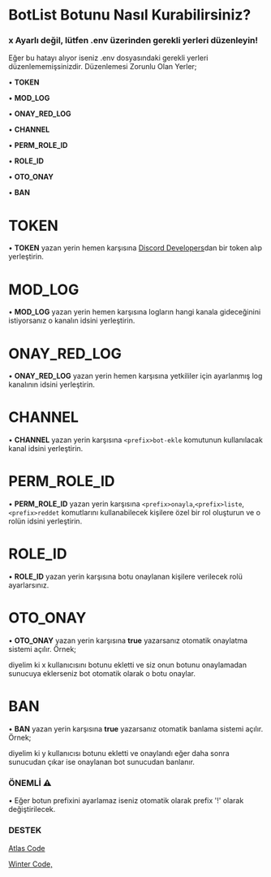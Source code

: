 BotList Botunu Nasıl Kurabilirsiniz?
====================================

### x Ayarlı değil, lütfen .env üzerinden gerekli yerleri düzenleyin!

Eğer bu hatayı alıyor iseniz .env dosyasındaki gerekli yerleri düzenlememişsinizdir. Düzenlemesi Zorunlu Olan Yerler;

• **TOKEN**

• **MOD_LOG**

• **ONAY_RED_LOG**

• **CHANNEL**

• **PERM_ROLE_ID**

• **ROLE_ID**


• **OTO_ONAY**

• **BAN**

# TOKEN
• **TOKEN** yazan yerin hemen karşısına [Discord Developers](https://discord.com/developers/applications)dan bir token alıp yerleştirin.
# MOD_LOG
• **MOD_LOG** yazan yerin hemen karşısına logların hangi kanala gideceğinini istiyorsanız o kanalın idsini yerleştirin.
# ONAY_RED_LOG
• **ONAY_RED_LOG** yazan yerin hemen karşısına yetkililer için ayarlanmış log kanalının idsini yerleştirin.
# CHANNEL
• **CHANNEL** yazan yerin karşısına `<prefix>bot-ekle` komutunun kullanılacak kanal idsini yerleştirin.
# PERM_ROLE_ID
• **PERM_ROLE_ID** yazan yerin karşısına `<prefix>onayla`,`<prefix>liste`,`<prefix>reddet` komutlarını kullanabilecek kişilere özel bir rol oluşturun ve o rolün idsini yerleştirin.
# ROLE_ID
• **ROLE_ID** yazan yerin karşısına botu onaylanan kişilere verilecek rolü ayarlarsınız.
# OTO_ONAY
• **OTO_ONAY** yazan yerin karşısına **true** yazarsanız otomatik onaylatma sistemi açılır. Örnek;


 diyelim ki x kullanıcısını botunu ekletti ve siz onun botunu onaylamadan sunucuya eklerseniz bot otomatik olarak o botu onaylar.
# BAN 
• **BAN** yazan yerin karşısına **true** yazarsanız otomatik banlama sistemi açılır. Örnek;


diyelim ki y kullanıcısı botunu ekletti ve onaylandı eğer daha sonra sunucudan çıkar ise onaylanan bot sunucudan banlanır.

### ÖNEMLİ ⚠️
• Eğer botun prefixini ayarlamaz iseniz otomatik olarak prefix '!' olarak değiştirilecek.

### DESTEK

[Atlas Code](https://discord.gg/botlist)

[Winter Code,]()

[]()